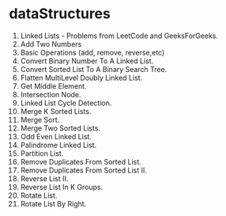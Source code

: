 # dataStructures
1. Linked Lists - Problems from LeetCode and GeeksForGeeks.
  1. Add Two Numbers
  1. Basic Operations (add, remove, reverse,etc)
  1. Convert Binary Number To A Linked List.
  1. Convert Sorted List To A Binary Search Tree.
  1. Flatten MultiLevel Doubly Linked List.
  1. Get Middle Element.
  1. Intersection Node.
  1. Linked List Cycle Detection.
  1. Merge K Sorted Lists.
  1. Merge Sort.
  1. Merge Two Sorted Lists.
  1. Odd Even Linked List.
  1. Palindrome Linked List.
  1. Partition List.
  1. Remove Duplicates From Sorted List.
  1. Remove Duplicates From Sorted List II.
  1. Reverse List II.
  1. Reverse List In K Groups.
  1. Rotate List.
  1. Rotate List By Right.
